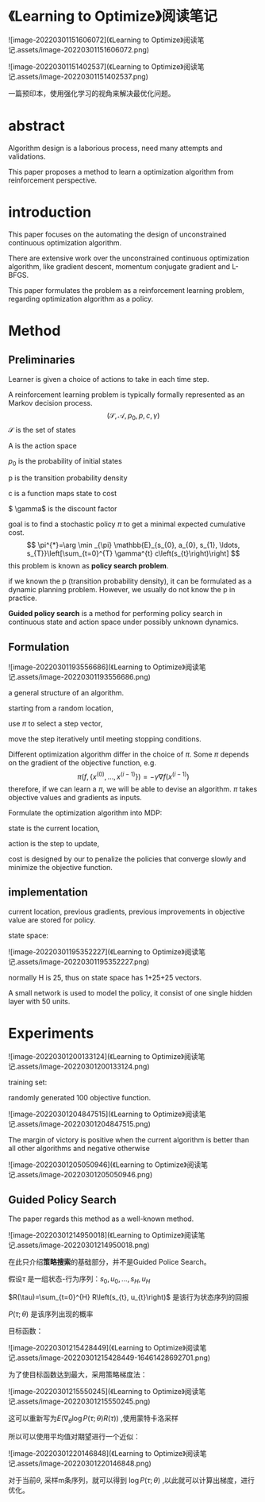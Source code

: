 # 《Learning to Optimize》阅读笔记

![image-20220301151606072](《Learning to Optimize》阅读笔记.assets/image-20220301151606072.png)

![image-20220301151402537](《Learning to Optimize》阅读笔记.assets/image-20220301151402537.png)

一篇预印本，使用强化学习的视角来解决最优化问题。

# abstract

Algorithm design is a laborious process, need many attempts and validations.

This paper proposes a method to learn a optimization algorithm from reinforcement perspective.

# introduction 

This paper focuses on the automating the design of unconstrained continuous optimization algorithm. 

There are extensive work over the unconstrained continuous optimization algorithm, like gradient descent, momentum conjugate gradient and L-BFGS. 

This paper formulates the problem as a reinforcement learning problem, regarding optimization algorithm as a policy.

# Method

## Preliminaries

Learner is given a choice of actions to take in each time step. 

A reinforcement learning problem is typically formally represented as an Markov decision process.
$$
\left(\mathcal{S}, \mathcal{A}, p_{0}, p, c, \gamma\right)
$$
$\mathcal{S}$ is the set of states

A is the action space

$p_0$ is the probability of initial states

p is the transition probability density

c is a function maps state to cost

$ \gamma$ is the discount factor

goal is to find a stochastic policy $\pi$ to get a minimal expected cumulative cost.
$$
\pi^{*}=\arg \min _{\pi} \mathbb{E}_{s_{0}, a_{0}, s_{1}, \ldots, s_{T}}\left[\sum_{t=0}^{T} \gamma^{t} c\left(s_{t}\right)\right]
$$
this problem is known as **policy search problem**. 

if we known the p (transition probability density), it can be formulated as a dynamic planning problem. However, we usually do not know the p in practice. 

**Guided policy search** is a method for performing policy search in continuous state and action space under possibly unknown dynamics. 

## Formulation 

![image-20220301193556686](《Learning to Optimize》阅读笔记.assets/image-20220301193556686.png)

a general structure of an algorithm. 

starting from a random location,

use $\pi$ to select a step vector,

move the step iteratively until meeting stopping conditions. 

Different optimization algorithm differ in the choice of $\pi$. Some $\pi$ depends on the gradient of the objective function, e.g. 
$$
\pi\left(f,\left\{x^{(0)}, \ldots, x^{(i-1)}\right\}\right)=-\gamma \nabla f\left(x^{(i-1)}\right)
$$
therefore, if we can learn a $\pi$, we will be able to devise an algorithm. $\pi$ takes objective values and gradients as inputs. 

Formulate the optimization algorithm into MDP:

state is the current location,

action is the step to update,

cost is designed by our to penalize the policies that converge slowly and minimize the objective function. 

## implementation 

current location, previous gradients, previous improvements in objective value are stored for policy.

state space:

![image-20220301195352227](《Learning to Optimize》阅读笔记.assets/image-20220301195352227.png)

normally H is 25, thus on state space has 1+25+25 vectors.

A small network is used to model the policy, it consist of one single hidden layer with 50 units.

# Experiments 

![image-20220301200133124](《Learning to Optimize》阅读笔记.assets/image-20220301200133124.png)

training set:

randomly generated 100 objective function.

![image-20220301204847515](《Learning to Optimize》阅读笔记.assets/image-20220301204847515.png)

The margin of victory is positive when the current algorithm is better than all other algorithms and negative otherwise

![image-20220301205050946](《Learning to Optimize》阅读笔记.assets/image-20220301205050946.png)

## Guided Policy Search

The paper regards this method as a well-known method. 

![image-20220301214950018](《Learning to Optimize》阅读笔记.assets/image-20220301214950018.png)

在此只介绍**策略搜索**的基础部分，并不是Guided Police Search。

假设$\tau$ 是一组状态-行为序列：$s_0,u_0,...,s_H,u_H$

$R(\tau)=\sum_{t=0}^{H} R\left(s_{t}, u_{t}\right)$ 是该行为状态序列的回报

$P(\tau ; \theta)$ 是该序列出现的概率

目标函数：

![image-20220301215428449](《Learning to Optimize》阅读笔记.assets/image-20220301215428449-16461428692701.png)

为了使目标函数达到最大，采用策略梯度法：

![image-20220301215550245](《Learning to Optimize》阅读笔记.assets/image-20220301215550245.png)

这可以重新写为$E(\nabla_{\theta} \log P(\tau ; \theta) R(\tau))$ ,使用蒙特卡洛采样

所以可以使用平均值对期望进行一个近似：

![image-20220301220146848](《Learning to Optimize》阅读笔记.assets/image-20220301220146848.png)

对于当前$\theta$, 采样m条序列，就可以得到 $\log P(\tau ; \theta)$ ,以此就可以计算出梯度，进行优化。


